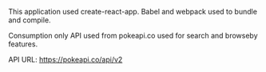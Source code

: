 This application used create-react-app.
Babel and webpack used to bundle and compile. 

Consumption only API used from pokeapi.co used for search and browseby features. 

API URL: https://pokeapi.co/api/v2


